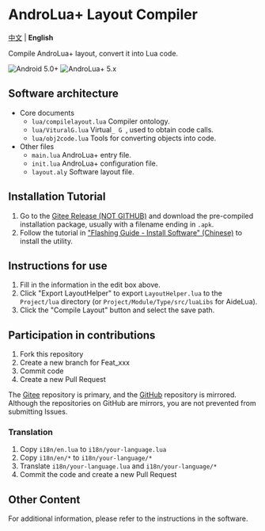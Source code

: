 # AndroLua+ Layout Compiler

[中文](README.zh.md) | **English**

Compile AndroLua+ layout, convert it into Lua code.

![Android 5.0+](https://img.shields.io/badge/Android-5.0%2B-green?logo=android)
![AndroLua+ 5.x](https://img.shields.io/badge/AndroLua%2B-5.x-blue?logo=lua&logoColor=blue)

## Software architecture

- Core documents
  - `lua/compilelayout.lua` Compiler ontology.
  - `lua/VituralG.lua` Virtual`_ G `, used to obtain code calls.
  - `lua/obj2code.lua` Tools for converting objects into code.
- Other files
  - `main.lua` AndroLua+ entry file.
  - `init.lua` AndroLua+ configuration file.
  - `layout.aly` Software layout file.

## Installation Tutorial

1. Go to the [Gitee Release (NOT GITHUB)](https://gitee.com/AideLua/AndroLuaLayoutCompiler/releases/latest) and download the pre-compiled installation package, usually with a filename ending in `.apk`.
2. Follow the tutorial in ["Flashing Guide - Install Software" (Chinese)](https://jesse205.github.io/FlashAndroidDevicesGuidelines/normal/installApk/) to install the utility.

## Instructions for use

1. Fill in the information in the edit box above.
2. Click "Export LayoutHelper" to export `LayoutHelper.lua` to the `Project/lua` directory (or `Project/Module/Type/src/luaLibs` for AideLua).
3. Click the "Compile Layout" button and select the save path.

## Participation in contributions

1. Fork this repository
2. Create a new branch for Feat_xxx
3. Commit code
4. Create a new Pull Request

The [Gitee](https://gitee.com/AideLua/AndroLuaLayoutCompiler) repository is primary, and the [GitHub](https://github.com/AideLua/AndroLuaLayoutCompiler) repository is mirrored.\
Although the repositories on GitHub are mirrors, you are not prevented from submitting Issues.

### Translation

1. Copy `i18n/en.lua` to `i18n/your-language.lua`
2. Copy `i18n/en/*` to `i18n/your-language/*`
3. Translate `i18n/your-language.lua` and `i18n/your-language/*`
4. Commit the code and create a new Pull Request

## Other Content

For additional information, please refer to the instructions in the software.
